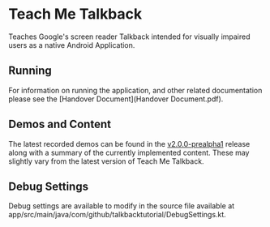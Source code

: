 # Teach Me Talkback

Teaches Google's screen reader Talkback intended for visually impaired users as a native Android Application.

## Running

For information on running the application, and other related documentation please see the [Handover Document](Handover Document.pdf).

## Demos and Content

The latest recorded demos can be found in the [v2.0.0-prealpha1](https://github.com/TalkbackTutorial/Application/releases/tag/v2.0.0-prealpha1) release along with a summary of the currently implemented content. These may slightly vary from the latest version of Teach Me Talkback.

## Debug Settings

Debug settings are available to modify in the source file available at app/src/main/java/com/github/talkbacktutorial/DebugSettings.kt.
